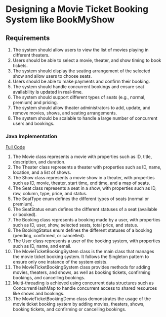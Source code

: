 # Designing a Movie Ticket Booking System like BookMyShow

## Requirements
1. The system should allow users to view the list of movies playing in different theaters.
2. Users should be able to select a movie, theater, and show timing to book tickets.
3. The system should display the seating arrangement of the selected show and allow users to choose seats.
4. Users should be able to make payments and confirm their booking.
5. The system should handle concurrent bookings and ensure seat availability is updated in real-time.
6. The system should support different types of seats (e.g., normal, premium) and pricing.
7. The system should allow theater administrators to add, update, and remove movies, shows, and seating arrangements.
8. The system should be scalable to handle a large number of concurrent users and bookings.

### Java Implementation
[Full Code](../solutions/hard/01-design-movie-ticket-booking-system.md)

1. The Movie class represents a movie with properties such as ID, title, description, and duration.
2. The Theater class represents a theater with properties such as ID, name, location, and a list of shows.
3. The Show class represents a movie show in a theater, with properties such as ID, movie, theater, start time, end time, and a map of seats.
4. The Seat class represents a seat in a show, with properties such as ID, row, column, type, price, and status.
5. The SeatType enum defines the different types of seats (normal or premium).
6. The SeatStatus enum defines the different statuses of a seat (available or booked).
7. The Booking class represents a booking made by a user, with properties such as ID, user, show, selected seats, total price, and status.
8. The BookingStatus enum defines the different statuses of a booking (pending, confirmed, or cancelled).
9. The User class represents a user of the booking system, with properties such as ID, name, and email.
10. The MovieTicketBookingSystem class is the main class that manages the movie ticket booking system. It follows the Singleton pattern to ensure only one instance of the system exists.
11. The MovieTicketBookingSystem class provides methods for adding movies, theaters, and shows, as well as booking tickets, confirming bookings, and cancelling bookings.
12. Multi-threading is achieved using concurrent data structures such as ConcurrentHashMap to handle concurrent access to shared resources like shows and bookings.
13. The MovieTicketBookingDemo class demonstrates the usage of the movie ticket booking system by adding movies, theaters, shows, booking tickets, and confirming or cancelling bookings.